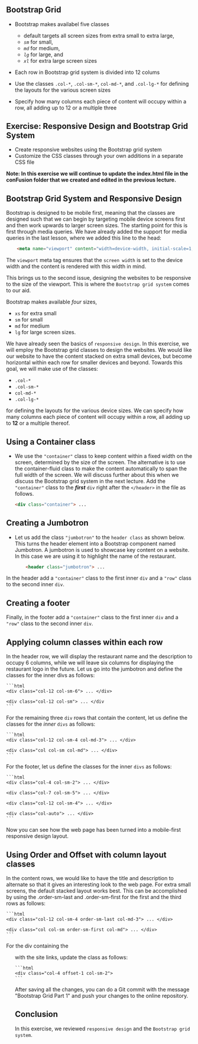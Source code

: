 #

## Bootstrap Grid

- Bootstrap makes availabel five classes
	- default targets all screen sizes from extra small to extra large,
	- _`sm`_ for small,
	- _`md`_ for medium,
	- _`lg`_ for large, and
	- _`xl`_ for extra large screen sizes

- Each row in Bootstrap grid system is divided into 12 colums
- Use the classes `.col-*`, `.col-sm-*`, `col-md-*`, and `.col-lg-*` for defining the layouts for the various screen sizes
- Specify how many columns each piece of content will occupy within a row, all adding up to 12 or a multiple three

## Exercise: Responsive Design and Bootstrap Grid System

- Create responsive websites using the Bootstrap grid system
- Customize the CSS classes through your own additions in a separate CSS file

__Note: In this exercise we will continue to update the index.html file in the conFusion folder that we created and edited in the previous lecture.__

## Bootstrap Grid System and Responsive Design

Bootstrap is designed to be mobile first, meaning that the classes are designed such that we can begin by targeting mobile device screens first and then work upwards to larger screen sizes. The starting point for this is first through media queries. We have already added the support for media queries in the last lesson, where we added this line to the head:

```html
    <meta name="viewport" content="width=device-width, initial-scale=1, shrink-to-fit=no">
```

The `viewport` meta tag ensures that the `screen width` is set to the device width and the content is rendered with this width in mind.

This brings us to the second issue, designing the websites to be responsive to the size of the viewport. This is where the `Bootstrap grid system` comes to our aid. 

Bootstrap makes available _four_ sizes,
- `xs` for extra small
- `sm` for small
- `md` for medium
- `lg` for large screen sizes.

We have already seen the basics of `responsive design`. In this exercise, we will employ the Bootstrap grid classes to design the websites. We would like our website to have the content stacked on extra small devices, but become horizontal within each row for smaller devices and beyond. Towards this goal, we will make use of the classes:
- `.col-*`
- `.col-sm-*`
- `col-md-*`
- `.col-lg-*`

for defining the layouts for the various device sizes. We can specify how many columns each piece of content will occupy within a row, all adding up to __12__ or a multiple thereof.

## Using a Container class

- We use the `"container"` class to keep content within a fixed width on the screen, determined by the size of the screen. The alternative is to use the container-fluid class to make the content automatically to span the full width of the screen. We will discuss further about this when we discuss the Bootstrap grid system in the next lecture. Add the `"container"` class to the ___first___ `div` right after the `</header>` in the file as follows.

	```html
	<div class="container"> ...
	```

## Creating a Jumbotron

- Let us add the class `"jumbotron"` to the `header class` as shown below. This turns the header element into a Bootstrap component named Jumbotron. A jumbotron is used to showcase key content on a website. In this case we are using it to highlight the name of the restaurant.

	```html
	    <header class="jumbotron"> ... 
	```

In the header add a `"container"` class to the first inner `div` and a `"row"` class to the second inner `div`.

## Creating a footer

Finally, in the footer add a `"container"` class to the first inner `div` and a `"row"` class to the second inner `div`.

## Applying column classes within each row

In the header row, we will display the restaurant name and the description to occupy 6 columns, while we will leave six columns for displaying the restaurant logo in the future. Let us go into the jumbotron and define the classes for the inner divs as follows:

	```html
	<div class="col-12 col-sm-6"> ... </div>

	<div class="col-12 col-sm"> ... </div
	```

For the remaining three `div` rows that contain the content, let us define the classes for the _inner_ `divs` as follows:

	```html
	<div class="col-12 col-sm-4 col-md-3"> ... </div>

	<div class="col col-sm col-md"> ... </div>
	```

For the footer, let us define the classes for the inner `divs` as follows:

	```html
	<div class="col-4 col-sm-2"> ... </div>

    <div class="col-7 col-sm-5"> ... </div>

	<div class="col-12 col-sm-4"> ... </div>

	<div class="col-auto"> ... </div>
	```

Now you can see how the web page has been turned into a mobile-first responsive design layout.

## Using Order and Offset with column layout classes

In the content rows, we would like to have the title and description to alternate so that it gives an interesting look to the web page. For extra small screens, the default stacked layout works best. This can be accomplished by using the .order-sm-last and .order-sm-first for the first and the third rows as follows:

	```html
	<div class="col-12 col-sm-4 order-sm-last col-md-3"> ... </div>

	<div class="col col-sm order-sm-first col-md"> ... </div>
	```

For the div containing the <ul> with the site links, update the class as follows:

	```html
	<div class="col-4 offset-1 col-sm-2">
	```

After saving all the changes, you can do a Git commit with the message "Bootstrap Grid Part 1" and push your changes to the online repository.

## Conclusion

In this exercise, we reviewed `responsive design` and the `Bootstrap grid system`.
